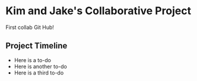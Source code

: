 # Kim and Jake's Collaborative Project

First collab Git Hub!

## Project Timeline
- Here is a to-do
- Here is another to-do
- Here is a third to-do
